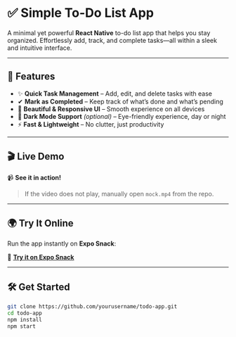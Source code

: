 # ✅ Simple To-Do List App  

A minimal yet powerful **React Native** to-do list app that helps you stay organized. Effortlessly add, track, and complete tasks—all within a sleek and intuitive interface.  

---

## 🚀 Features  

- ✨ **Quick Task Management** – Add, edit, and delete tasks with ease  
- ✔ **Mark as Completed** – Keep track of what’s done and what’s pending  
- 📱 **Beautiful & Responsive UI** – Smooth experience on all devices  
- 🌙 **Dark Mode Support** *(optional)* – Eye-friendly experience, day or night  
- ⚡ **Fast & Lightweight** – No clutter, just productivity  

---

## 🎬 Live Demo  

📹 **See it in action!**  

> If the video does not play, manually open `mock.mp4` from the repo.  

---

## 🌍 Try It Online  

Run the app instantly on **Expo Snack**:  

🔗 [**Try it on Expo Snack**](https://snack.expo.dev/@zeyad-mostafa/todolist)  

---

## 🛠 Get Started  

```sh
git clone https://github.com/yourusername/todo-app.git
cd todo-app
npm install
npm start
